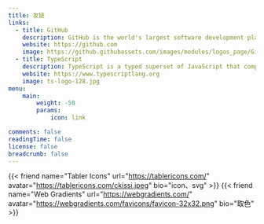```yaml
---
title: 友链
links:
  - title: GitHub
    description: GitHub is the world's largest software development platform.
    website: https://github.com
    image: https://github.githubassets.com/images/modules/logos_page/GitHub-Mark.png
  - title: TypeScript
    description: TypeScript is a typed superset of JavaScript that compiles to plain JavaScript.
    website: https://www.typescriptlang.org
    image: ts-logo-128.jpg
menu:
    main: 
        weight: -50
        params:
            icon: link

comments: false
readingTime: false
license: false
breadcrumb: false
---
```

{{< friend name="Tabler Icons" url="https://tablericons.com/" avatar="https://tablericons.com/ckissi.jpeg" bio="icon、svg" >}}
{{< friend name="Web Gradients" url="https://webgradients.com/" avatar="https://webgradients.com/favicons/favicon-32x32.png" bio="取色" >}}
